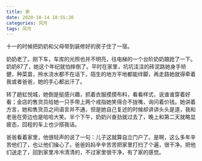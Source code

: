 ```yaml
---
title: 家
date: 2020-10-14 18:55:20
categories: 风月
tags: 风月
---
```


十一的时候把奶奶和父母带到装修好的房子住了一宿。

<!--more-->
奶奶老了。刚下车，车库的光照也并不明亮，往电梯的一个台阶奶奶踉跄了一下。奶奶87了，她这个年纪就怕摔倒了。平时在家里，坑坑洼洼的砖泥路她身手矫健，种菜苗，拎水浇水都不在话下，陌生的地方平地都能绊脚，再走路她就得牵着我或者爸爸，她的手心都出汗了。

转了趟虹悦城，她倒是挺感兴趣，抓着衣服摸摸布料，看看样式，说谁谁穿着好看；金店的售货员给她一只手带上两个戒指她笑得合不拢嘴，询问着价钱。她讲着方言，她和售货员之间语言并不通，但是她自己复述的时候却讲讲头头是道，我和老爸在旁边也是哈哈大笑。半个下午，奶奶兴奋劲就过去了，晚上和第二天就略显疲态，回程的车上也少搭我话。

爸爸看着家里，他很轻声的说了一句：儿子这就算自立门户了。是啊，这么多年辛苦他们了，也让他们操心了。爸爸妈妈辛辛苦苦把家里打扫了个遍，很干净。把他们送走了，回到家里冷冷清清的，不过家里很干净，有了家的感觉。



